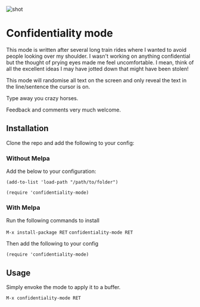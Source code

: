 ![shot](./conf-mode.jpg)

# Confidentiality mode

 This mode is written after several long train rides where I wanted to avoid people looking over my shoulder. I wasn't working on anything confidential but the thought of prying eyes made me feel uncomfortable. I mean, think of all the excellent ideas I may have jotted down that might have been stolen!

 This mode will randomise all text on the screen and only reveal the text in the line/sentence the cursor is on.

 Type away you crazy horses.

 Feedback and comments very much welcome.

## Installation

Clone the repo and add the following to your config:

### Without Melpa
Add the below to your configuration:

`(add-to-list 'load-path "/path/to/folder")`


`(require 'confidentiality-mode)`

### With Melpa
Run the following commands to install

`M-x install-package RET`
`confidentiality-mode RET`

Then add the following to your config

```elisp
(require 'confidentiality-mode)
```


## Usage

Simply envoke the mode to apply it to a buffer.

`M-x confidentiality-mode RET`


